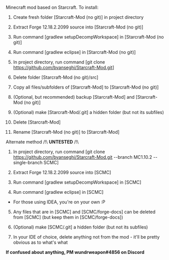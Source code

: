 Minecraft mod based on Starcraft. To install:
 
1. Create fresh folder [Starcraft-Mod (no git)] in project directory 

2. Extract Forge 12.18.2.2099 source into [Starcraft-Mod (no git)]  

3. Run command [gradlew setupDecompWorkspace] in [Starcraft-Mod (no git)] 

4. Run command [gradlew eclipse] in [Starcraft-Mod (no git)]  

5. In project directory, run command [git clone https://github.com/bvanseghi/Starcraft-Mod.git]  

6. Delete folder [Starcraft-Mod (no git)/src]  

7. Copy all files/subfolders of [Starcraft-Mod] to [Starcraft-Mod (no git)] 

8. (Optional, but recommended) backup [Starcraft-Mod] and [Starcraft-Mod (no git)]  

9. (Optional) make [Starcraft-Mod/.git] a hidden folder (but not its subfiles)  

10. Delete [Starcraft-Mod]  

11. Rename [Starcraft-Mod (no git)] to [Starcraft-Mod]  


Alternate method /!\ **UNTESTED** /!\  

1. In project directory, run command [git clone https://github.com/bvanseghi/Starcraft-Mod.git --branch MC1.10.2 --single-branch SCMC]  

2. Extract Forge 12.18.2.2099 source into [SCMC]  

3. Run command [gradlew setupDecompWorkspace] in [SCMC]  

4. Run command [gradlew eclipse] in [SCMC]  
 * For those using IDEA, you're on your own :P  

5. Any files that are in [SCMC] and [SCMC/forge-docs] can be deleted from [SCMC] (but keep them in [SCMC/forge-docs])  

6. (Optional) make [SCMC/.git] a hidden folder (but not its subfiles)  

7. In your IDE of choice, delete anything not from the mod - it'll be pretty obvious as to what's what  

**If confused about anything, PM wundrweapon#4856 on Discord**
